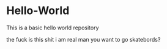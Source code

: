 # Hello-World
This is a basic hello world repository

the fuck is this shit
i am real man you want to go skatebords?

